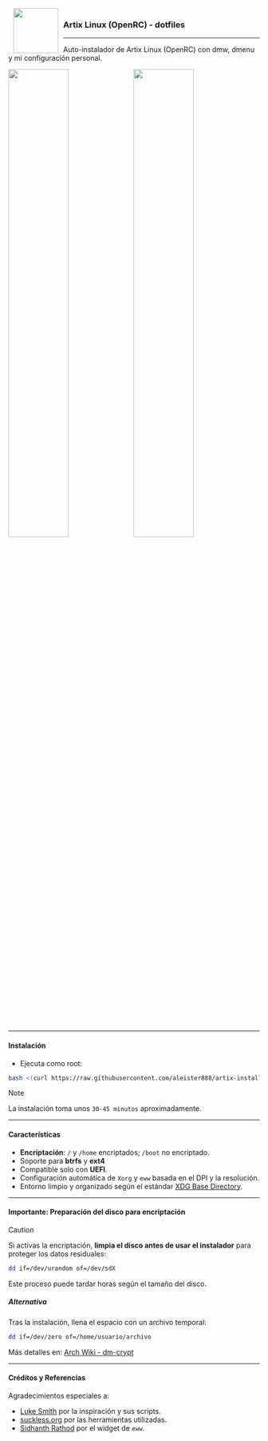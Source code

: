 <img src="https://raw.githubusercontent.com/aleister888/artix-installer/master/assets/artix-linux.png" align="left" height="90px" hspace="10px" vspace="0px">

### Artix Linux (OpenRC) - dotfiles

----

Auto-instalador de Artix Linux (OpenRC) con dmw, dmenu y mi configuración personal.

<p float="center">
<img src="https://raw.githubusercontent.com/aleister888/artix-installer/main/assets/screenshots/screenshot1.jpg" width="49%" />
<img src="https://raw.githubusercontent.com/aleister888/artix-installer/main/assets/screenshots/screenshot2.jpg" width="49%" />
</p>

---

#### Instalación

- Ejecuta como root:

```bash
bash <(curl https://raw.githubusercontent.com/aleister888/artix-installer/main/install.sh)
```

> [!NOTE]
> La instalación toma unos `30-45 minutos` aproximadamente.

---

#### Características

- **Encriptación**: `/` y `/home` encriptados; `/boot` no encriptado.
- Soporte para **btrfs** y **ext4**
- Compatible solo con **UEFI**.
- Configuración automática de `Xorg` y `eww` basada en el DPI y la resolución.
- Entorno limpio y organizado según el estándar [XDG Base Directory](https://wiki.archlinux.org/title/XDG_Base_Directory).

---

#### Importante: Preparación del disco para encriptación

> [!CAUTION]
> Si activas la encriptación, **limpia el disco antes de usar el instalador** para proteger los datos residuales:
> ```bash
> dd if=/dev/urandom of=/dev/sdX
> ```
> Este proceso puede tardar horas según el tamaño del disco.

##### Alternativa

Tras la instalación, llena el espacio con un archivo temporal:

```bash
dd if=/dev/zero of=/home/usuario/archivo
```

Más detalles en: [Arch Wiki - dm-crypt](https://wiki.archlinux.org/title/Dm-crypt/Drive_preparation)

---

#### Créditos y Referencias

Agradecimientos especiales a:

- [Luke Smith](https://github.com/LukeSmithxyz) por la inspiración y sus scripts.
- [suckless.org](https://suckless.org) por las herramientas utilizadas.
- [Sidhanth Rathod](https://github.com/siduck/dotfiles) por el widget de `eww`.
